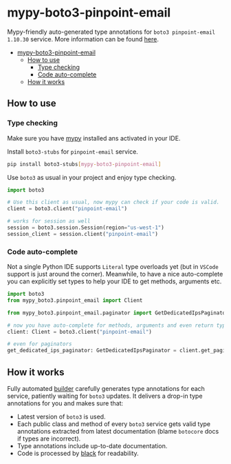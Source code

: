 # mypy-boto3-pinpoint-email

Mypy-friendly auto-generated type annotations for `boto3 pinpoint-email 1.10.30` service.
More information can be found [here](https://github.com/vemel/mypy_boto3).

- [mypy-boto3-pinpoint-email](#mypy-boto3-pinpoint-email)
  - [How to use](#how-to-use)
    - [Type checking](#type-checking)
    - [Code auto-complete](#code-auto-complete)
  - [How it works](#how-it-works)

## How to use

### Type checking

Make sure you have [mypy](https://github.com/python/mypy) installed ans activated in your IDE.

Install `boto3-stubs` for `pinpoint-email` service.

```bash
pip install boto3-stubs[mypy-boto3-pinpoint-email]
```

Use `boto3` as usual in your project and enjoy type checking.

```python
import boto3

# Use this client as usual, now mypy can check if your code is valid.
client = boto3.client("pinpoint-email")

# works for session as well
session = boto3.session.Session(region="us-west-1")
session_client = session.client("pinpoint-email")

```

### Code auto-complete

Not a single Python IDE supports `Literal` type overloads yet (but in `VSCode` support is just around the corner).
Meanwhile, to have a nice auto-complete you can explicitly set types to help your IDE to get methods, arguments etc.

```python
import boto3
from mypy_boto3.pinpoint_email import Client

from mypy_boto3.pinpoint_email.paginator import GetDedicatedIpsPaginator

# now you have auto-complete for methods, arguments and even return types
client: Client = boto3.client("pinpoint-email")

# even for paginators
get_dedicated_ips_paginator: GetDedicatedIpsPaginator = client.get_paginator("get_dedicated_ips")
```

## How it works

Fully automated [builder](https://github.com/vemel/mypy_boto3) carefully generates
type annotations for each service, patiently waiting for `boto3` updates. It delivers
a drop-in type annotations for you and makes sure that:

- Latest version of `boto3` is used.
- Each public class and method of every `boto3` service gets valid type annotations
  extracted from latest documentation (blame `botocore` docs if types are incorrect).
- Type annotations include up-to-date documentation.
- Code is processed by [black](https://github.com/psf/black) for readability.